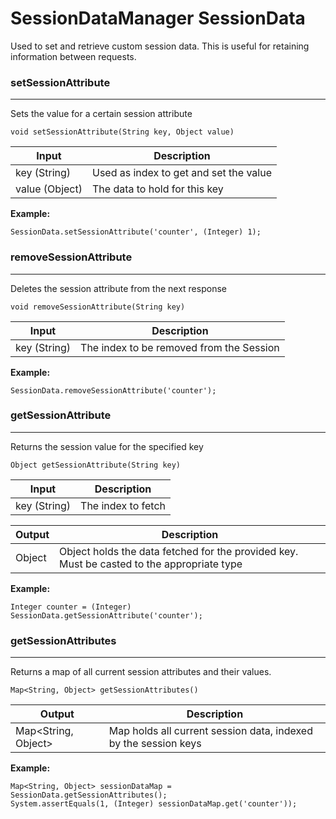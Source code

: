 # SessionDataManager SessionData #

Used to set and retrieve custom session data. This is useful for retaining information between requests.

### setSessionAttribute ###
- - - -
Sets the value for a certain session attribute

``` void setSessionAttribute(String key, Object value) ```

Input            | Description
-----------------| ---------------------------------------
key (String)     | Used as index to get and set the value
value (Object)   | The data to hold for this key

**Example:**
```
SessionData.setSessionAttribute('counter', (Integer) 1);
```

### removeSessionAttribute ###
- - - -
Deletes the session attribute from the next response

``` void removeSessionAttribute(String key) ```

Input            | Description
-----------------| ---------------------------------------
key (String)     | The index to be removed from the Session

**Example:**
```
SessionData.removeSessionAttribute('counter');
```

### getSessionAttribute ###
- - - -
Returns the session value for the specified key

``` Object getSessionAttribute(String key) ```

Input            | Description
-----------------| ---------------------------------------
key (String)     | The index to fetch


Output           | Description
-----------------| ---------------------------------------
Object	         | Object holds the data fetched for the provided key. Must be casted to the appropriate type

**Example:**
```
Integer counter = (Integer) SessionData.getSessionAttribute('counter');
```

### getSessionAttributes ###
- - - -
Returns a map of all current session attributes and their values.

``` Map<String, Object> getSessionAttributes() ```

Output               | Description
---------------------| ---------------------------------------
Map<String, Object>	 | Map holds all current session data, indexed by the session keys

**Example:**
```
Map<String, Object> sessionDataMap = SessionData.getSessionAttributes();
System.assertEquals(1, (Integer) sessionDataMap.get('counter'));
```
